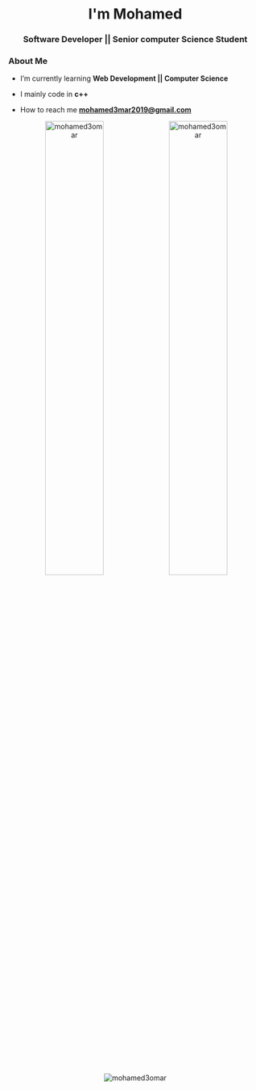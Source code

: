 <h1 align="center"> I'm Mohamed </h1>
<h3 align="center">Software Developer || Senior computer Science Student</h3>


### About Me



-  I’m currently learning **Web Development || Computer Science**

-  I mainly code in **c++**  

-  How to reach me **mohamed3mar2019@gmail.com**





<p align="center">
  &nbsp;<img width="48%" src="https://github-readme-stats.vercel.app/api?username=mohamed3omar&show_icons=true&locale=en&theme=radical" alt="mohamed3omar" />
  <img width="48%" src="https://github-readme-streak-stats.herokuapp.com/?user=mohamed3omar&theme=radical" alt="mohamed3omar" />
</p>

<p align="center"><img src="https://github-readme-stats.vercel.app/api/top-langs?username=mohamed3omar&show_icons=true&locale=en&layout=compact&theme=radical" alt="mohamed3omar" /></p>





